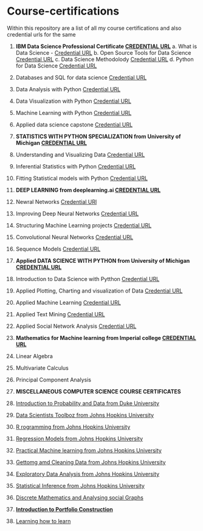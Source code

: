# Course-certifications
Within this repository are a list of all my course certifications and also credential urls for the same

1. **IBM Data Science Professional Certificate [CREDENTIAL URL](https://www.coursera.org/account/accomplishments/specialization/JZD2K4WG4F2F)**
  a. What is Data Science - [Credential URL](https://www.coursera.org/account/accomplishments/verify/9F2TPZSJ6H23)
  b. Open Source Tools for Data Science [Credential URL](https://www.coursera.org/account/accomplishments/verify/4DA6RTTV968Q)
  c. Data Science Methodolody [Credential URL](https://www.coursera.org/account/accomplishments/verify/PMMZ9YNPNT8C)
  d. Python for Data Science [Credential URL](https://www.coursera.org/account/accomplishments/verify/P8FAMPUUAX7N)
  5. Databases and SQL for data science [Credential URL](https://www.coursera.org/account/accomplishments/verify/E6KE883HNY57)
  6. Data Analysis with Python [Credential URL](https://www.coursera.org/account/accomplishments/verify/8T9ZKVNT7BJK)
  7. Data Visualization with Python [Credential URL](https://www.coursera.org/account/accomplishments/verify/97C8C75TV7JF)
  8. Machine Learning with Python [Credential URL](https://www.coursera.org/account/accomplishments/verify/ZVXYLY428KQH)
  9. Applied data science capstone [Credential URL](https://www.coursera.org/account/accomplishments/verify/HK6Y5F4HFGTK)
2. **STATISTICS WITH PYTHON SPECIALIZATION from University of Michigan [CREDENTIAL URL](https://www.coursera.org/account/accomplishments/specialization/certificate/ZZ9L84FTTRPA)**
  1. Understanding and Visualizing Data [Credential URL](https://www.coursera.org/account/accomplishments/certificate/CP75GDEBUAJU)
  2. Inferential Statistics with Python [Credential URL](https://www.coursera.org/account/accomplishments/certificate/KU7LLRKCAHCK)
  3. Fitting Statistical models with Python [Credential URL](https://www.coursera.org/account/accomplishments/certificate/Z3G3CRD8PNKX)
3. **DEEP LEARNING from deeplearning.ai [CREDENTIAL URL](https://www.coursera.org/account/accomplishments/specialization/certificate/EZH9Q3NMBZ8D)**
  1. Newral Networks [Credential URl](https://www.coursera.org/account/accomplishments/certificate/RGLYKUW6P67N)
  2. Improving Deep Neural Networks [Credential URL](https://www.coursera.org/account/accomplishments/certificate/Q9JXA5DVNDJV)
  3. Structuring Machine Learning projects [Credential URL](https://www.coursera.org/account/accomplishments/certificate/U44NMS7CW5GS)
  4. Convolutional Neural Networks [Credential URL](https://www.coursera.org/account/accomplishments/certificate/G4JKGBUHGFW8)
  5. Sequence Models [Credential URL](https://www.coursera.org/account/accomplishments/certificate/3HHTQ3C4BESN)
4. **Applied DATA SCIENCE WITH PYTHON from University of Michigan [CREDENTIAL URL](https://www.coursera.org/account/accomplishments/specialization/certificate/JTUB7DBPFACK)**
  1. Introduction to Data Science with Pytthon [Credential URL](https://www.coursera.org/account/accomplishments/certificate/GUTRJKDLYVGD)
  2. Applied Plotting, Charting and visualization of Data [Credential URL](https://www.coursera.org/account/accomplishments/certificate/JB6DN6KS9PQT)
  3. Applied Machine Learning [Credential URL](https://www.coursera.org/account/accomplishments/certificate/WYTYS4CU9EFR)
  4. Applied Text Mining [Credential URL](https://www.coursera.org/account/accomplishments/certificate/S8H7QPWBPZL9)
  5. Applied Social Network Analysis [Credential URL](https://www.coursera.org/account/accomplishments/certificate/434MJXF3N98W)
5. **Mathematics for Machine learning from Imperial college [CREDENTIAL URL](https://www.coursera.org/account/accomplishments/specialization/certificate/4T4HEUM3RP2A)**
  1. Linear Algebra
  2. Multivariate Calculus
  3. Principal Component Analysis

6. **MISCELLANEOUS COMPUTER SCIENCE COURSE CERTIFICATES**
  1. [Introduction to Probability and Data from Duke University](https://www.coursera.org/account/accomplishments/verify/62N86ULF3LL4)
  2. [Data Scientists Toolboz from Johns Hopkins University](https://www.coursera.org/account/accomplishments/verify/3GAURHWU6L8U)
  3. [R rogramming from Johns Hopkins University](https://www.coursera.org/account/accomplishments/verify/J2ZM6GGZJ89E)
  4. [Regression Models from Johns Hopkins University](https://www.coursera.org/account/accomplishments/verify/MFR2L8X4AGFY)
  5. [Practical Machine learning from Johns Hopkins University](https://www.coursera.org/account/accomplishments/verify/92ECQBUTXQHJ)
  6. [Gettomg amd Cleaning Data from Johns Hopkins University](https://www.coursera.org/account/accomplishments/verify/RKPS4D5BCCNS)
  7. [Exploratory Data Analysis from Johns Hopkins University](https://www.coursera.org/account/accomplishments/verify/LAEHFZ7QDQKM)
  8. [Statistical Inference from Johns Hopkins University ](https://www.coursera.org/account/accomplishments/verify/3UJTR3F36SWU)
  9. [Discrete Mathematics and Analysing social Graphs](https://www.coursera.org/account/accomplishments/verify/U7A9NEP7ZKMC)
  10. [**Introduction to Portfolio Construction**](https://www.coursera.org/account/accomplishments/verify/8Z8PAMTLA9PG)
  11. [Learning how to learn](https://www.coursera.org/account/accomplishments/verify/NBPMWGY9ZJTL)
